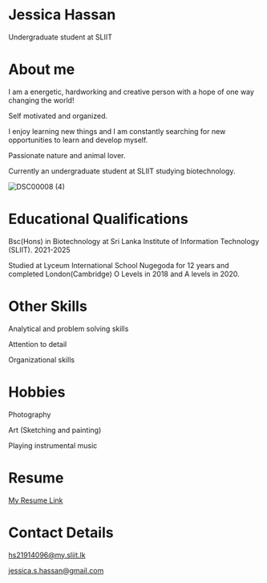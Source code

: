 # **Jessica Hassan**

Undergraduate student at SLIIT

# **About me**

I am a energetic, hardworking and creative person with a hope of one way changing the world!

Self motivated and organized.

I enjoy learning new things and I am constantly searching for new opportunities to learn and develop myself.

Passionate nature and animal lover.

Currently an undergraduate student at SLIIT studying biotechnology.

![DSC00008 (4)](https://user-images.githubusercontent.com/90723534/135535512-f908141c-61e3-4589-afbf-2860f3524265.jpg)

# **Educational Qualifications**

Bsc(Hons) in Biotechnology at Sri Lanka Institute of Information Technology (SLIIT). 2021-2025

Studied at Lyceum International School Nugegoda for 12 years and completed London(Cambridge) O Levels in 2018 and A levels in 2020. 

# **Other Skills**

Analytical and problem solving skills

Attention to detail

Organizational skills

# **Hobbies**

Photography

Art (Sketching and painting)

Playing instrumental music 

# **Resume**

[My Resume Link](https://mysliit-my.sharepoint.com/personal/hs21914096_my_sliit_lk/_layouts/15/onedrive.aspx?id=%2Fpersonal%2Fhs21914096%5Fmy%5Fsliit%5Flk%2FDocuments%2FSLIIT%2FSemester%201%2FIntro%20to%20IT%2FMS%20word%20assignment%201%2FResume%204%20%2Epdf&parent=%2Fpersonal%2Fhs21914096%5Fmy%5Fsliit%5Flk%2FDocuments%2FSLIIT%2FSemester%201%2FIntro%20to%20IT%2FMS%20word%20assignment%201)

# **Contact Details**

hs21914096@my.sliit.lk

jessica.s.hassan@gmail.com

